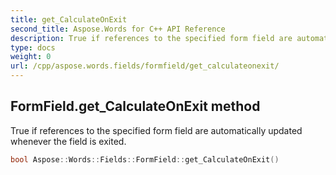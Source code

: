 ```yaml
---
title: get_CalculateOnExit
second_title: Aspose.Words for C++ API Reference
description: True if references to the specified form field are automatically updated whenever the field is exited. 
type: docs
weight: 0
url: /cpp/aspose.words.fields/formfield/get_calculateonexit/
---
```

## FormField.get_CalculateOnExit method


True if references to the specified form field are automatically updated whenever the field is exited.

```cpp
bool Aspose::Words::Fields::FormField::get_CalculateOnExit()
```

